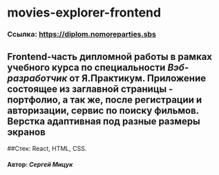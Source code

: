 # movies-explorer-frontend

### Ссылка: https://diplom.nomoreparties.sbs

## Frontend-часть дипломной работы в рамках учебного курса по специальности *Вэб-разработчик* от Я.Практикум. Приложение состоящее из заглавной страницы - портфолио, а так же, после регистрации и авторизации, сервис по поиску фильмов. Верстка адаптивная под разные размеры экранов

##Стек: React, HTML, CSS.

#### Автор: *Сергей Мицук*

